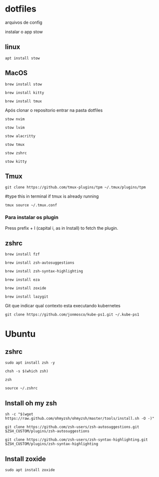 # dotfiles

arquivos de config

instalar o app stow

## linux

`apt install stow`

## MacOS

`brew install stow`

`brew install kitty`

`brew install tmux`

Após clonar o repositorio entrar na pasta dotfiles

`stow nvim`

`stow lvim`

`stow alacritty`

`stow tmux`

`stow zshrc`

`stow kitty`

## Tmux

`git clone https://github.com/tmux-plugins/tpm ~/.tmux/plugins/tpm`

#type this in terminal if tmux is already running

`tmux source ~/.tmux.conf`

### Para instalar os plugin

Press prefix + I (capital i, as in Install) to fetch the plugin.

## zshrc

`brew install fzf`

`brew install zsh-autosuggestions`

`brew install zsh-syntax-highlighting`

`brew install eza`

`brew install zoxide`

`brew install lazygit`

Git que indicar qual contexto esta executando kubernetes

`git clone https://github.com/jonmosco/kube-ps1.git ~/.kube-ps1`

# Ubuntu

## zshrc

`sudo apt install zsh -y`

`chsh -s $(which zsh)`

`zsh`

`source ~/.zshrc`

## Install oh my zsh

`sh -c "$(wget https://raw.github.com/ohmyzsh/ohmyzsh/master/tools/install.sh -O -)"`

`git clone https://github.com/zsh-users/zsh-autosuggestions.git $ZSH_CUSTOM/plugins/zsh-autosuggestions`

`git clone https://github.com/zsh-users/zsh-syntax-highlighting.git $ZSH_CUSTOM/plugins/zsh-syntax-highlighting`

## Install zoxide

`sudo apt install zoxide`
